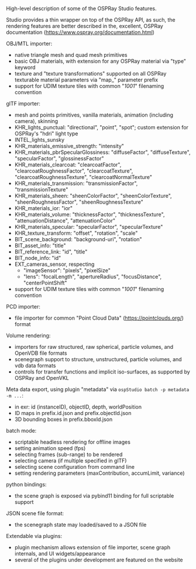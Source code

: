 High-level description of some of the OSPRay Studio features.

Studio provides a thin wrapper on top of the OSPRay API, as such, the rendering
features are better described in the, excellent, OSPRay documentation
(https://www.ospray.org/documentation.html)

OBJ/MTL importer:

-   native triangle mesh and quad mesh primitives
-   basic OBJ materials, with extension for any OSPRay material via "type" keyword
-   texture and "texture transformations" supported on all OSPRay texturable material parameters via "map_" parameter prefix
-   support for UDIM texture tiles with common "*1001*" filenaming convention

glTF importer:

-   mesh and points primitives, vanilla materials, animation (including camera), skinning
-   KHR_lights_punctual: "directional", "point", "spot"; custom extension for OSPRay's "hdri" light type
-   INTEL_lights_sunsky
-   KHR_materials_emissive_strength: "intensity"
-   KHR_materials_pbrSpecularGlossiness: "diffuseFactor", "diffuseTexture", "specularFactor", "glossinessFactor"
-   KHR_materials_clearcoat: "clearcoatFactor", "clearcoatRoughnessFactor", "clearcoatTexture", "clearcoatRoughnessTexture", "clearcoatNormalTexture"
-   KHR_materials_transmission: "transmissionFactor", "transmissionTexture"
-   KHR_materials_sheen: "sheenColorFactor", "sheenColorTexture", "sheenRoughnessFactor", "sheenRoughnessTexture"
-   KHR_materials_ior: "ior"
-   KHR_materials_volume: "thicknessFactor", "thicknessTexture", "attenuationDistance", "attenuationColor"
-   KHR_materials_specular: "specularFactor", "specularTexture"
-   KHR_texture_transform: "offset", "rotation", "scale"
-   BIT_scene_background: "background-uri", "rotation"
-   BIT_asset_info: "title"
-   BIT_reference_link: "id", "title"
-   BIT_node_info: "id"
-   EXT_cameras_sensor, respecting
    -   "imageSensor": "pixels", "pixelSize"
    -   "lens": "focalLength", "apertureRadius", "focusDistance", "centerPointShift"
-   support for UDIM texture tiles with common "*1001*" filenaming convention

PCD importer:

-   file importer for common "Point Cloud Data" (https://pointclouds.org/) format

Volume rendering:

-   importers for raw structured, raw spherical, particle volumes, and OpenVDB file formats
-   scenegraph support to structure, unstructured, particle volumes, and vdb data formats
-   controls for transfer functions and implicit iso-surfaces, as supported by OSPRay and OpenVKL

Meta data export, using plugin "metadata" via `ospStudio batch -p metadata -m ...`:

-   in exr: id (instanceID), objectID, depth, worldPosition
-   ID maps in prefix.id.json and prefix.objectId.json
-   3D bounding boxes in prefix.bboxId.json

batch mode:

-   scriptable headless rendering for offline images
-   setting animation speed (fps)
-   selecting frames (sub-range) to be rendered
-   selecting camera (if multiple specified in glTF)
-   selecting scene configuration from command line
-   setting rendering parameters (maxContribution, accumLimit, variance)

python bindings:

-   the scene graph is exposed via pybind11 binding for full scriptable support

JSON scene file format:

-   the scenegraph state may loaded/saved to a JSON file

Extendable via plugins:

-   plugin mechanism allows extension of file importer, scene graph internals, and UI widgets/appearance
-   several of the plugins under development are featured on the website
